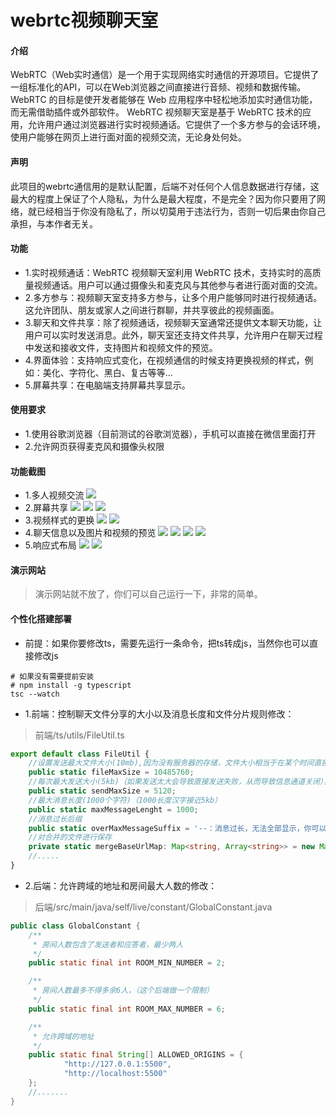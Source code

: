 # webrtc视频聊天室
#### 介绍
WebRTC（Web实时通信）是一个用于实现网络实时通信的开源项目。它提供了一组标准化的API，可以在Web浏览器之间直接进行音频、视频和数据传输。WebRTC 的目标是使开发者能够在 Web 应用程序中轻松地添加实时通信功能，而无需借助插件或外部软件。
WebRTC 视频聊天室是基于 WebRTC 技术的应用，允许用户通过浏览器进行实时视频通话。它提供了一个多方参与的会话环境，使用户能够在网页上进行面对面的视频交流，无论身处何处。

#### 声明
此项目的webrtc通信用的是默认配置，后端不对任何个人信息数据进行存储，这最大的程度上保证了个人隐私，为什么是最大程度，不是完全？因为你只要用了网络，就已经相当于你没有隐私了，所以切莫用于违法行为，否则一切后果由你自己承担，与本作者无关。

#### 功能
- 1.实时视频通话：WebRTC 视频聊天室利用 WebRTC 技术，支持实时的高质量视频通话。用户可以通过摄像头和麦克风与其他参与者进行面对面的交流。
- 2.多方参与：视频聊天室支持多方参与，让多个用户能够同时进行视频通话。这允许团队、朋友或家人之间进行群聊，并共享彼此的视频画面。
- 3.聊天和文件共享：除了视频通话，视频聊天室通常还提供文本聊天功能，让用户可以实时发送消息。此外，聊天室还支持文件共享，允许用户在聊天过程中发送和接收文件，支持图片和视频文件的预览。
- 4.界面体验：支持响应式变化，在视频通信的时候支持更换视频的样式，例如：美化、字符化、黑白、复古等等...
- 5.屏幕共享：在电脑端支持屏幕共享显示。

#### 使用要求
- 1.使用谷歌浏览器（目前测试的谷歌浏览器），手机可以直接在微信里面打开
- 2.允许网页获得麦克风和摄像头权限

#### 功能截图
- 1.多人视频交流
![](https://xiaomaomi-xj.github.io/webrtc-chat-room-demo/Inked1.png)
- 2.屏幕共享
![](https://xiaomaomi-xj.github.io/webrtc-chat-room-demo/Inked10.png)
![](https://xiaomaomi-xj.github.io/webrtc-chat-room-demo/Inked11.png)
![](https://xiaomaomi-xj.github.io/webrtc-chat-room-demo/Inked12.png)
- 3.视频样式的更换
![](https://xiaomaomi-xj.github.io/webrtc-chat-room-demo/Inked3.png)
![](https://xiaomaomi-xj.github.io/webrtc-chat-room-demo/Inked2.png)
- 4.聊天信息以及图片和视频的预览
![](https://xiaomaomi-xj.github.io/webrtc-chat-room-demo/Inked4.png)
![](https://xiaomaomi-xj.github.io/webrtc-chat-room-demo/Inked5.png)
![](https://xiaomaomi-xj.github.io/webrtc-chat-room-demo/Inked6.png)
![](https://xiaomaomi-xj.github.io/webrtc-chat-room-demo/Inked7.png)
- 5.响应式布局
![](https://xiaomaomi-xj.github.io/webrtc-chat-room-demo/Inked8.png)
![](https://xiaomaomi-xj.github.io/webrtc-chat-room-demo/Inked9.png)

#### 演示网站
> 演示网站就不放了，你们可以自己运行一下，非常的简单。

#### 个性化搭建部署
- 前提：如果你要修改ts，需要先运行一条命令，把ts转成js，当然你也可以直接修改js
```shell
# 如果没有需要提前安装
# npm install -g typescript
tsc --watch
```
- 1.前端：控制聊天文件分享的大小以及消息长度和文件分片规则修改：
>前端/ts/utils/FileUtil.ts
```typescript
export default class FileUtil {
    //设置发送最大文件大小(10mb),因为没有服务器的存储，文件大小相当于在某个时间直接存在内存中，所以要限制文件的大小
    public static fileMaxSize = 10485760;
    //每次最大发送大小(5kb)（如果发送太大会导致直接发送失败，从而导致信息通道关闭），所以以此值为标准进行分片传输
    public static sendMaxSize = 5120;
    //最大消息长度(1000个字符)（1000长度汉字接近5kb）
    public static maxMessageLenght = 1000;
    //消息过长后缀
    public static overMaxMessageSuffix = '--：消息过长，无法全部显示，你可以尝试以文件的方式进行发送！';
    //对合并的文件进行保存
    private static mergeBaseUrlMap: Map<string, Array<string>> = new Map();
    //.....
}
```
- 2.后端：允许跨域的地址和房间最大人数的修改：
> 后端/src/main/java/self/live/constant/GlobalConstant.java
```java
public class GlobalConstant {
    /**
     * 房间人数包含了发送者和应答者，最少两人
     */
    public static final int ROOM_MIN_NUMBER = 2;

    /**
     * 房间人数最多不得多余6人，（这个后端做一个限制）
     */
    public static final int ROOM_MAX_NUMBER = 6;

    /**
     * 允许跨域的地址
     */
    public static final String[] ALLOWED_ORIGINS = {
            "http://127.0.0.1:5500",
            "http://localhost:5500"
    };
    //.......
}
```